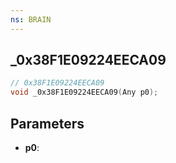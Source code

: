 ```yaml
---
ns: BRAIN
---
```

## _0x38F1E09224EECA09

```c
// 0x38F1E09224EECA09
void _0x38F1E09224EECA09(Any p0);
```

## Parameters
* **p0**:
